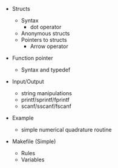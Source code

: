 * Structs
  - Syntax
    - dot operator
  - Anonymous structs
  - Pointers to structs
    - Arrow operator

* Function pointer
  - Syntax and typedef

* Input/Output
  - string manipulations
  - printf/sprintf/fprintf
  - scanf/sscanf/fscanf
  
* Example
  - simple numerical quadrature routine

* Makefile (Simple)
  - Rules
  - Variables
